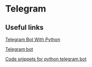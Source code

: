 <!--ts-->
<!--te-->



# Telegram

## Useful links

[Telegram Bot With Python](https://www.youtube.com/watch?v=GWH1XDXfAXQ)

[Telegram bot](https://www.youtube.com/watch?v=hJBYojK7DO4)


[Code snippets for python telegram bot](https://github.com/python-telegram-bot/python-telegram-bot/wiki/Code-snippets)